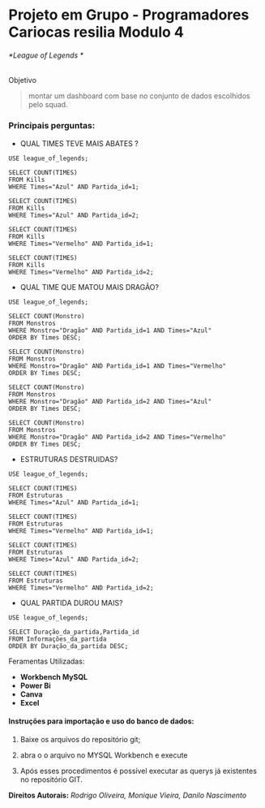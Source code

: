 # **Projeto em Grupo - Programadores Cariocas resilia Modulo 4**

###### *League of Legends *

Objetivo
> montar um dashboard com base no conjunto de dados
escolhidos pelo squad.
### Principais perguntas:


- QUAL TIMES TEVE MAIS ABATES ?
```
USE league_of_legends;

SELECT COUNT(TIMES)
FROM Kills
WHERE Times="Azul" AND Partida_id=1;

SELECT COUNT(TIMES)
FROM Kills
WHERE Times="Azul" AND Partida_id=2;

SELECT COUNT(TIMES)
FROM Kills
WHERE Times="Vermelho" AND Partida_id=1;

SELECT COUNT(TIMES)
FROM Kills
WHERE Times="Vermelho" AND Partida_id=2;
```

- QUAL TIME QUE MATOU MAIS DRAGÃO?
```
USE league_of_legends;

SELECT COUNT(Monstro)
FROM Monstros
WHERE Monstro="Dragão" AND Partida_id=1 AND Times="Azul"
ORDER BY Times DESC;

SELECT COUNT(Monstro)
FROM Monstros
WHERE Monstro="Dragão" AND Partida_id=1 AND Times="Vermelho"
ORDER BY Times DESC;

SELECT COUNT(Monstro)
FROM Monstros
WHERE Monstro="Dragão" AND Partida_id=2 AND Times="Azul"
ORDER BY Times DESC;

SELECT COUNT(Monstro)
FROM Monstros
WHERE Monstro="Dragão" AND Partida_id=2 AND Times="Vermelho"
ORDER BY Times DESC;

```
- ESTRUTURAS DESTRUIDAS?
```
USE league_of_legends;

SELECT COUNT(TIMES)
FROM Estruturas
WHERE Times="Azul" AND Partida_id=1;

SELECT COUNT(TIMES)
FROM Estruturas
WHERE Times="Vermelho" AND Partida_id=1;

SELECT COUNT(TIMES)
FROM Estruturas
WHERE Times="Azul" AND Partida_id=2;

SELECT COUNT(TIMES)
FROM Estruturas
WHERE Times="Vermelho" AND Partida_id=2;
```
- QUAL PARTIDA DUROU MAIS?
```
USE league_of_legends;

SELECT Duração_da_partida,Partida_id 
FROM Informações_da_partida
ORDER BY Duração_da_partida DESC;
```

Feramentas Utilizadas:
- **Workbench MySQL**
- **Power Bi**
- **Canva**
- **Excel**

#### Instruções para importação e uso do banco de dados:
1.	Baixe os arquivos do repositório git;
2.	abra o o arquivo no MYSQL Workbench e execute

3.	Após esses procedimentos é possível executar as querys já existentes no repositório GIT.


**Direitos Autorais:**
*Rodrigo Oliveira, Monique Vieira, Danilo Nascimento*
